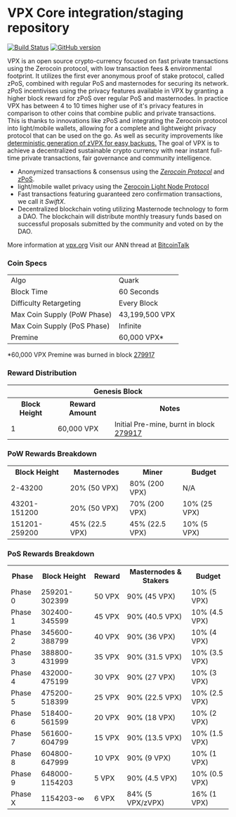 VPX Core integration/staging repository
=====================================

[![Build Status](https://travis-ci.org/VPX-Project/VPX.svg?branch=master)](https://travis-ci.org/VPX-Project/VPX) [![GitHub version](https://badge.fury.io/gh/VPX-Project%2FVPX.svg)](https://badge.fury.io/gh/VPX-Project%2FVPX)

VPX is an open source crypto-currency focused on fast private transactions using the Zerocoin protocol, with low transaction fees & environmental footprint.  It utilizes the first ever anonymous proof of stake protocol, called zPoS, combined with regular PoS and masternodes for securing its network. zPoS incentivises using the privacy features available in VPX by granting a higher block reward for zPoS over regular PoS and masternodes. In practice VPX has between 4 to 10 times higher use of it's privacy features in comparison to other coins that combine public and private transactions. This is thanks to innovations like zPoS and integrating the Zerocoin protocol into light/mobile wallets, allowing for a complete and lightweight privacy protocol that can be used on the go. As well as security improvements like [deterministic generation of zVPX for easy backups.](https://www.reddit.com/r/vpx/comments/8gbjf7/how_to_use_deterministic_zerocoin_generation/)
The goal of VPX is to achieve a decentralized sustainable crypto currency with near instant full-time private transactions, fair governance and community intelligence.
- Anonymized transactions & consensus using the [_Zerocoin Protocol_](http://www.vpx.org/zvpx) and [zPoS](https://vpx.org/zpos/).
- light/mobile wallet privacy using the [Zerocoin Light Node Protocol](https://vpx.org/wp-content/uploads/2018/11/Zerocoin_Light_Node_Protocol.pdf)
- Fast transactions featuring guaranteed zero confirmation transactions, we call it _SwiftX_.
- Decentralized blockchain voting utilizing Masternode technology to form a DAO. The blockchain will distribute monthly treasury funds based on successful proposals submitted by the community and voted on by the DAO.

More information at [vpx.org](http://www.vpx.org) Visit our ANN thread at [BitcoinTalk](http://www.bitcointalk.org/index.php?topic=1262920)

### Coin Specs
<table>
<tr><td>Algo</td><td>Quark</td></tr>
<tr><td>Block Time</td><td>60 Seconds</td></tr>
<tr><td>Difficulty Retargeting</td><td>Every Block</td></tr>
<tr><td>Max Coin Supply (PoW Phase)</td><td>43,199,500 VPX</td></tr>
<tr><td>Max Coin Supply (PoS Phase)</td><td>Infinite</td></tr>
<tr><td>Premine</td><td>60,000 VPX*</td></tr>
</table>

*60,000 VPX Premine was burned in block [279917](http://www.presstab.pw/phpexplorer/VPX/block.php?blockhash=206d9cfe859798a0b0898ab00d7300be94de0f5469bb446cecb41c3e173a57e0)

### Reward Distribution

<table>
<th colspan=4>Genesis Block</th>
<tr><th>Block Height</th><th>Reward Amount</th><th>Notes</th></tr>
<tr><td>1</td><td>60,000 VPX</td><td>Initial Pre-mine, burnt in block <a href="http://www.presstab.pw/phpexplorer/VPX/block.php?blockhash=206d9cfe859798a0b0898ab00d7300be94de0f5469bb446cecb41c3e173a57e0">279917</a></td></tr>
</table>

### PoW Rewards Breakdown

<table>
<th>Block Height</th><th>Masternodes</th><th>Miner</th><th>Budget</th>
<tr><td>2-43200</td><td>20% (50 VPX)</td><td>80% (200 VPX)</td><td>N/A</td></tr>
<tr><td>43201-151200</td><td>20% (50 VPX)</td><td>70% (200 VPX)</td><td>10% (25 VPX)</td></tr>
<tr><td>151201-259200</td><td>45% (22.5 VPX)</td><td>45% (22.5 VPX)</td><td>10% (5 VPX)</td></tr>
</table>

### PoS Rewards Breakdown

<table>
<th>Phase</th><th>Block Height</th><th>Reward</th><th>Masternodes & Stakers</th><th>Budget</th>
<tr><td>Phase 0</td><td>259201-302399</td><td>50 VPX</td><td>90% (45 VPX)</td><td>10% (5 VPX)</td></tr>
<tr><td>Phase 1</td><td>302400-345599</td><td>45 VPX</td><td>90% (40.5 VPX)</td><td>10% (4.5 VPX)</td></tr>
<tr><td>Phase 2</td><td>345600-388799</td><td>40 VPX</td><td>90% (36 VPX)</td><td>10% (4 VPX)</td></tr>
<tr><td>Phase 3</td><td>388800-431999</td><td>35 VPX</td><td>90% (31.5 VPX)</td><td>10% (3.5 VPX)</td></tr>
<tr><td>Phase 4</td><td>432000-475199</td><td>30 VPX</td><td>90% (27 VPX)</td><td>10% (3 VPX)</td></tr>
<tr><td>Phase 5</td><td>475200-518399</td><td>25 VPX</td><td>90% (22.5 VPX)</td><td>10% (2.5 VPX)</td></tr>
<tr><td>Phase 6</td><td>518400-561599</td><td>20 VPX</td><td>90% (18 VPX)</td><td>10% (2 VPX)</td></tr>
<tr><td>Phase 7</td><td>561600-604799</td><td>15 VPX</td><td>90% (13.5 VPX)</td><td>10% (1.5 VPX)</td></tr>
<tr><td>Phase 8</td><td>604800-647999</td><td>10 VPX</td><td>90% (9 VPX)</td><td>10% (1 VPX)</td></tr>
<tr><td>Phase 9</td><td>648000-1154203</td><td>5 VPX</td><td>90% (4.5 VPX)</td><td>10% (0.5 VPX)</td></tr>
<tr><td>Phase X</td><td>1154203-∞</td><td>6 VPX</td><td>84% (5 VPX/zVPX)</td><td>16% (1 VPX)</td></tr>
</table>
